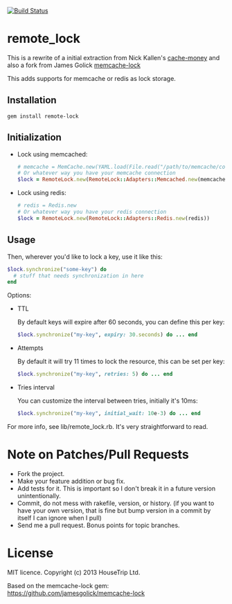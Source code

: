 [![Build Status](https://travis-ci.org/HouseTrip/remote_lock.png)](https://travis-ci.org/HouseTrip/remote-lock)

remote_lock
===========

This is a rewrite of a initial extraction from Nick Kallen's [cache-money](http://github.com/nkallen/cache-money) and
also a fork from James Golick [memcache-lock](https://github.com/jamesgolick/memcache-lock)

This adds supports for memcache or redis as lock storage.

Installation
------------

```shell
gem install remote-lock
```

Initialization
-------------

* Lock using memcached:

  ```ruby
  # memcache = MemCache.new(YAML.load(File.read("/path/to/memcache/config")))
  # Or whatever way you have your memcache connection
  $lock = RemoteLock.new(RemoteLock::Adapters::Memcached.new(memcache))
  ```

* Lock using redis:

  ```ruby
  # redis = Redis.new
  # Or whatever way you have your redis connection
  $lock = RemoteLock.new(RemoteLock::Adapters::Redis.new(redis))
  ```

Usage
-----

Then, wherever you'd like to lock a key, use it like this:

```ruby
$lock.synchronize("some-key") do
  # stuff that needs synchronization in here
end
```

Options:

* TTL

  By default keys will expire after 60 seconds, you can define this per key:

  ```ruby
  $lock.synchronize("my-key", expiry: 30.seconds) do ... end
  ```

* Attempts

  By default it will try 11 times to lock the resource, this can be set per key:

  ```ruby
  $lock.synchronize("my-key", retries: 5) do ... end
  ```

* Tries interval

  You can customize the interval between tries, initially it's 10ms:

  ```ruby
  $lock.synchronize("my-key", initial_wait: 10e-3) do ... end
  ```

For more info, see lib/remote_lock.rb. It's very straightforward to read.

Note on Patches/Pull Requests
=============================

* Fork the project.
* Make your feature addition or bug fix.
* Add tests for it. This is important so I don't break it in a
  future version unintentionally.
* Commit, do not mess with rakefile, version, or history.
  (if you want to have your own version, that is fine but
   bump version in a commit by itself I can ignore when I pull)
* Send me a pull request. Bonus points for topic branches.

License
============
MIT licence. Copyright (c) 2013 HouseTrip Ltd.



Based on the memcache-lock gem: https://github.com/jamesgolick/memcache-lock

